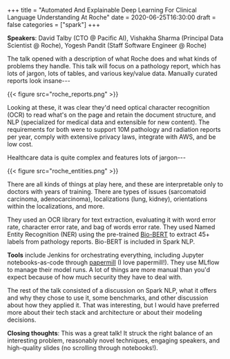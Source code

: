 +++
title = "Automated And Explainable Deep Learning For Clinical Language Understanding At Roche"
date = 2020-06-25T16:30:00
draft = false
categories = ["spark"]
+++




<!--more-->

**Speakers**: David Talby (CTO @ Pacific AI), Vishakha Sharma (Principal Data Scientist @ Roche), Yogesh Pandit (Staff Software Engineer @ Roche)

The talk opened with a description of what Roche does and what kinds of problems they handle. This talk will focus on a pathology report, which has lots of jargon, lots of tables, and various key/value data. Manually curated reports look insane---

{{< figure src="roche_reports.png" >}}

Looking at these, it was clear they'd need optical character recognition (OCR) to read what's on the page and retain the document structure, and NLP (specialized for medical data and extensible for new content). The requirements for both were to support 10M pathology and radiation reports per year, comply with extensive privacy laws, integrate with AWS, and be low cost.

Healthcare data is quite complex and features lots of jargon---

{{< figure src="roche_entities.png" >}}

There are all kinds of things at play here, and these are interpretable only to doctors with years of training. There are types of issues (sarcomatoid carcinoma, adenocarcinoma), localizations (lung, kidney), orientations within the localizations, and more. 

They used an OCR library for text extraction, evaluating it with word error rate, character error rate, and bag of words error rate. They used Named Entity Recognition (NER) using the pre-trained [Bio-BERT](https://arxiv.org/abs/1901.08746) to extract 45+ labels from pathology reports. Bio-BERT is included in Spark NLP.

**Tools** include Jenkins for orchestrating everything, including Jupyter notebooks-as-code through [papermill](https://papermill.readthedocs.io/en/latest/) (I love papermill!). They use MLflow to manage their model runs. A lot of things are more manual than you'd expect because of how much security they have to deal with.

The rest of the talk consisted of a discussion on Spark NLP, what it offers and why they chose to use it, some benchmarks, and other discussion about how they applied it. That was interesting, but I would have preferred more about their tech stack and architecture or about their modeling decisions.

**Closing thoughts**: This was a great talk! It struck the right balance of an interesting problem, reasonably novel techniques, engaging speakers, and high-quality slides (no scrolling through notebooks!). 

